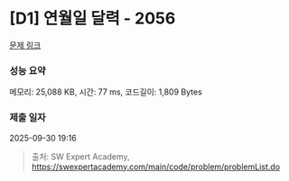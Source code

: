 # [D1] 연월일 달력 - 2056 

[문제 링크](https://swexpertacademy.com/main/code/problem/problemDetail.do?contestProbId=AV5QLkdKAz4DFAUq) 

### 성능 요약

메모리: 25,088 KB, 시간: 77 ms, 코드길이: 1,809 Bytes

### 제출 일자

2025-09-30 19:16



> 출처: SW Expert Academy, https://swexpertacademy.com/main/code/problem/problemList.do